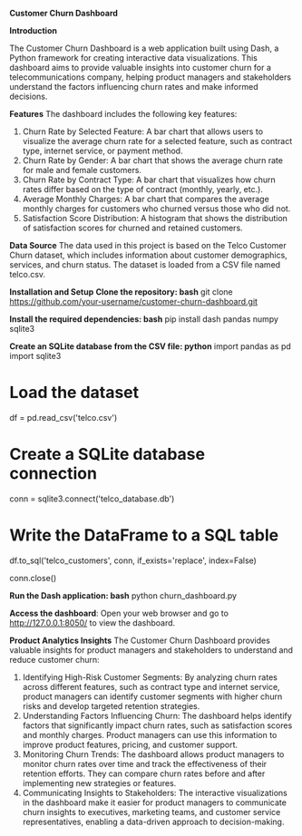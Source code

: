 **Customer Churn Dashboard**

**Introduction**

The Customer Churn Dashboard is a web application built using Dash, a Python framework for creating interactive data visualizations. This dashboard aims to provide valuable insights into customer churn for a telecommunications company, helping product managers and stakeholders understand the factors influencing churn rates and make informed decisions.

**Features**
The dashboard includes the following key features:
1) Churn Rate by Selected Feature: A bar chart that allows users to visualize the average churn rate for a selected feature, such as contract type, internet service, or payment method.
2) Churn Rate by Gender: A bar chart that shows the average churn rate for male and female customers.
3) Churn Rate by Contract Type: A bar chart that visualizes how churn rates differ based on the type of contract (monthly, yearly, etc.).
4) Average Monthly Charges: A bar chart that compares the average monthly charges for customers who churned versus those who did not.
5) Satisfaction Score Distribution: A histogram that shows the distribution of satisfaction scores for churned and retained customers.
   
**Data Source**
The data used in this project is based on the Telco Customer Churn dataset, which includes information about customer demographics, services, and churn status. The dataset is loaded from a CSV file named telco.csv.

**Installation and Setup**
**Clone the repository:
bash**
git clone https://github.com/your-username/customer-churn-dashboard.git

**Install the required dependencies:
bash**
pip install dash pandas numpy sqlite3

**Create an SQLite database from the CSV file:
python**
import pandas as pd
import sqlite3

# Load the dataset
df = pd.read_csv('telco.csv')

# Create a SQLite database connection
conn = sqlite3.connect('telco_database.db')

# Write the DataFrame to a SQL table
df.to_sql('telco_customers', conn, if_exists='replace', index=False)

conn.close()

**Run the Dash application:
bash**
python churn_dashboard.py

**Access the dashboard**: Open your web browser and go to http://127.0.0.1:8050/ to view the dashboard.

**Product Analytics Insights**
The Customer Churn Dashboard provides valuable insights for product managers and stakeholders to understand and reduce customer churn:
1) Identifying High-Risk Customer Segments: By analyzing churn rates across different features, such as contract type and internet service, product managers can identify customer segments with higher churn risks and develop targeted retention strategies.
2) Understanding Factors Influencing Churn: The dashboard helps identify factors that significantly impact churn rates, such as satisfaction scores and monthly charges. Product managers can use this information to improve product features, pricing, and customer support.
3) Monitoring Churn Trends: The dashboard allows product managers to monitor churn rates over time and track the effectiveness of their retention efforts. They can compare churn rates before and after implementing new strategies or features.
4) Communicating Insights to Stakeholders: The interactive visualizations in the dashboard make it easier for product managers to communicate churn insights to executives, marketing teams, and customer service representatives, enabling a data-driven approach to decision-making.
